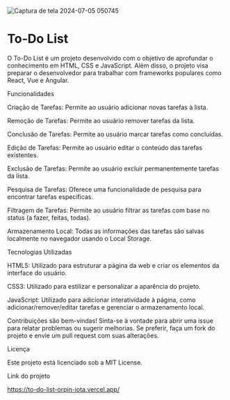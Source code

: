![Captura de tela 2024-07-05 050745](https://github.com/usertiagosilva/to-do-List/assets/153779722/212a83e6-7318-4e61-9b18-cb9ae3a4368e)


# To-Do List

O To-Do List é um projeto desenvolvido com o objetivo de aprofundar o conhecimento em HTML, CSS e JavaScript. Além disso, o projeto visa preparar o desenvolvedor para trabalhar com frameworks populares como React, Vue e Angular.


Funcionalidades

Criação de Tarefas: Permite ao usuário adicionar novas tarefas à lista.

Remoção de Tarefas: Permite ao usuário remover tarefas da lista.

Conclusão de Tarefas: Permite ao usuário marcar tarefas como concluídas.

Edição de Tarefas: Permite ao usuário editar o conteúdo das tarefas existentes.

Exclusão de Tarefas: Permite ao usuário excluir permanentemente tarefas da lista.

Pesquisa de Tarefas: Oferece uma funcionalidade de pesquisa para encontrar tarefas específicas.

Filtragem de Tarefas: Permite ao usuário filtrar as tarefas com base no status (a fazer, feitas, todas).

Armazenamento Local: Todas as informações das tarefas são salvas localmente no navegador usando o Local Storage.


Tecnologias Utilizadas

HTML5: Utilizado para estruturar a página da web e criar os elementos da interface do usuário.

CSS3: Utilizado para estilizar e personalizar a aparência do projeto.

JavaScript: Utilizado para adicionar interatividade à página, como adicionar/remover/editar tarefas e gerenciar o armazenamento local.

Contribuições são bem-vindas! Sinta-se à vontade para abrir uma issue para relatar problemas ou sugerir melhorias. Se preferir, faça um fork do projeto e envie um pull request com suas alterações.


Licença

Este projeto está licenciado sob a MIT License.

Link do projeto

https://to-do-list-orpin-iota.vercel.app/

